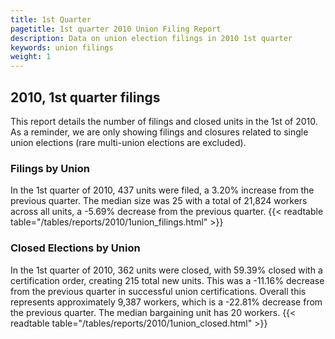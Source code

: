 ```yaml
---
title: 1st Quarter 
pagetitle: 1st quarter 2010 Union Filing Report
description: Data on union election filings in 2010 1st quarter 
keywords: union filings
weight: 1
---
```


## 2010, 1st quarter filings

This report details the number of filings and closed units in the 1st of 2010. As a reminder, we are only showing filings and closures related to single union elections (rare multi-union elections are excluded).

### Filings by Union
In the 1st quarter of 2010, 437 units were filed, a 3.20% increase from the previous quarter. The median size was 25 with a total of 21,824 workers across all units, a -5.69% decrease from the previous quarter.
{{< readtable table="/tables/reports/2010/1union_filings.html" >}}

### Closed Elections by Union
In the 1st quarter of 2010, 362 units were closed, with 59.39% closed with a certification order, creating 215 total new units. This was a -11.16% decrease from the previous quarter in successful union certifications. Overall this represents approximately 9,387 workers, which is a -22.81% decrease from the previous quarter. The median bargaining unit has 20 workers.
{{< readtable table="/tables/reports/2010/1union_closed.html" >}}
